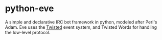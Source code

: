 python-eve
==========

A simple and declarative IRC bot framework in python, modeled after Perl's Adam.
Eve uses the [Twisted](http://twistedmatrix.com/) event system, and Twisted Words for handling the low-level protocol.
